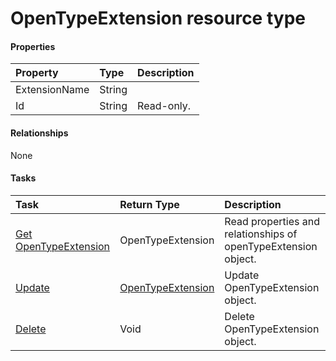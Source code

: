 # OpenTypeExtension resource type



#### Properties
| Property	   | Type	|Description|
|:---------------|:--------|:----------|
|ExtensionName|String||
|Id|String| Read-only.|

#### Relationships
None


#### Tasks

| Task		   | Return Type	|Description|
|:---------------|:--------|:----------|
|[Get OpenTypeExtension](../api/opentypeextension_get.md) | OpenTypeExtension |Read properties and relationships of openTypeExtension object.|
|[Update](../api/opentypeextension_update.md) | [OpenTypeExtension](opentypeextension.md)	|Update OpenTypeExtension object. |
|[Delete](../api/opentypeextension_delete.md) | Void	|Delete OpenTypeExtension object. |
